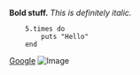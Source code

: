 **Bold stuff.**
*This is definitely italic.*

```
	5.times do 
		puts "Hello"
	end
```

[Google](www.google.com)
![Image](http://xaharts.org/funny/i/gitopuss/github-octocat_yes-we-code.jpg)